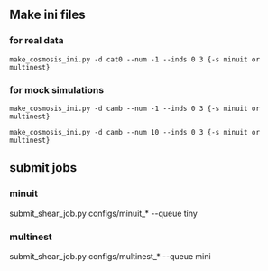 ## Make ini files

### for real data
```shell
make_cosmosis_ini.py -d cat0 --num -1 --inds 0 3 {-s minuit or multinest}
```

### for mock simulations
```shell
make_cosmosis_ini.py -d camb --num -1 --inds 0 3 {-s minuit or multinest}
```

```shell
make_cosmosis_ini.py -d camb --num 10 --inds 0 3 {-s minuit or multinest}
```

## submit jobs

### minuit
submit_shear_job.py configs/minuit_* --queue tiny

### multinest
submit_shear_job.py configs/multinest_* --queue mini
